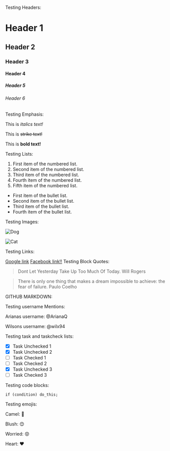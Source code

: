Testing Headers: 

# Header 1
## Header 2
### Header 3
#### Header 4
##### Header 5
###### Header 6 
Testing Emphasis: 

This is *italics text!* 

This is  ~~strike text!~~ 

This is **bold text!** 

Testing Lists: 
1. First item of the numbered list.
2. Second item of the numbered list.
3. Third item of the numbered list.
4. Fourth item of the numbered list.
5. Fifth item of the numbered list.
* First item of the bullet list. 
* Second item of the bullet list. 
* Third item of the bullet list. 
* Fourth item of the bullet list. 

Testing Images: 

![Dog ]( http://i.ytimg.com/vi/opKg3fyqWt4/hqdefault.jpg) 

![Cat ]( http://i0.wp.com/catnamescity.com/wp-content/uploads/2012/08/Cute-Girl-Cat-Names.jpg) 

Testing Links: 

[ Google link](http://google.com ) 
[ Facebook link!!](http://facebook.com ) 
Testing Block Quotes: 

>Dont Let Yesterday Take Up Too Much Of Today. Will Rogers 

>There is only one thing that makes a dream impossible to achieve: the fear of failure. Paulo Coelho 

GITHUB MARKDOWN: 

Testing username Mentions: 

Arianas username: @ArianaQ 

Wilsons username: @wilx94 

Testing task and taskcheck lists: 
- [x] Task Unchecked 1 
- [x] Task Unchecked 2 
- [ ] Task Checked 1 
- [ ] Task Checked 2 
- [x] Task Unchecked 3 
- [ ] Task Checked 3 

Testing code blocks: 

```if (condition) do_this;``` 

Testing emojis: 

Camel: :camel: 

Blush: :blush: 

Worried: :worried: 

Heart: :heart:
